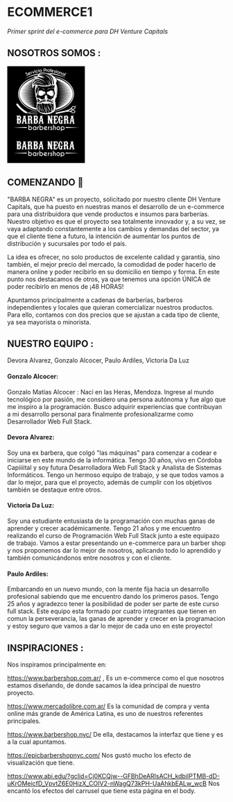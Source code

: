 # ECOMMERCE1

_Primer sprint del e-commerce para DH Venture Capitals_

## NOSOTROS SOMOS : 

![logos](public/images/marca/logos.png)

## COMENZANDO 🚀

"BARBA NEGRA" es un proyecto, solicitado por nuestro cliente DH Venture Capitals, que ha puesto en nuestras manos el desarrollo de un e-commerce para una distribuidora que vende productos e insumos para barberías. Nuestro objetivo es que el proyecto sea totalmente innovador y, a su vez, se vaya adaptando constantemente a los cambios y demandas del sector, ya que el cliente tiene a futuro, la intención de aumentar los puntos de distribución y  sucursales por todo el país.

La idea es ofrecer, no solo productos de excelente calidad y garantía, sino también, el mejor precio del mercado,  la comodidad de poder hacerlo de manera online y poder recibirlo en su domicilio en tiempo y forma. En este punto nos destacamos de otros, ya que tenemos una opción ÚNICA de poder recibirlo en menos de ¡48 HORAS!

Apuntamos principalmente a cadenas de barberías, barberos independientes y locales que quieran comercializar nuestros productos. Para ello, contamos con dos precios que se ajustan a cada tipo de cliente, ya sea mayorista o minorista.

## NUESTRO EQUIPO :
Devora Alvarez, Gonzalo Alcocer, Paulo Ardiles, Victoria Da Luz

#### Gonzalo Alcocer:
Gonzalo Matías Alcocer : Nací en las Heras, Mendoza. Ingrese al mundo tecnológico por pasión, me considero una persona autónoma y fue algo que me inspiro a la programación. Busco  adquirir experiencias que contribuyan a mi desarrollo personal para finalmente profesionalizarme como Desarrollador Web Full Stack.

#### Devora Alvarez: 
Soy una ex barbera, que colgó "las máquinas" para comenzar a codear e iniciarse en este mundo de la informática. Tengo 30 años, vivo en Córdoba Capiiiital y soy futura Desarrolladora Web Full Stack y Analista de Sistemas Informáticos.
Tengo un hermoso equipo de trabajo, y se que todos vamos a dar lo mejor, para que el proyecto, además de cumplir con los objetivos también se destaque entre otros.

#### Victoria Da Luz:
Soy una estudiante entusiasta de la programación con muchas ganas de aprender y crecer académicamente. Tengo 21 años y me encuentro realizando el curso de Programación Web Full Stack junto a este equipazo de trabajo. Vamos a estar presentando un e-commerce para un barber shop y nos proponemos dar lo mejor de nosotros, aplicando todo lo aprendido y también comunicándonos entre nosotros y con el cliente.

#### Paulo Ardiles:
Embarcando en un nuevo mundo, con la mente fija hacia un desarrollo profesional sabiendo que me encuentro dando los primeros pasos. Tengo 25 años y agradezco tener la posibilidad de poder ser parte de este curso 
full stack.
Este equipo esta formado por cuatro integrantes que tienen en comun la perseverancia, las ganas de aprender y crecer en la programacion y estoy seguro que vamos a dar lo mejor de cada uno en este proyecto!


## INSPIRACIONES :

Nos inspiramos principalmente en: 

 https://www.barbershop.com.ar/ , Es un e-commerce como el que nosotros estamos diseñando, de donde sacamos la idea principal de nuestro proyecto.
 
 https://www.mercadolibre.com.ar/ Es la comunidad de compra y venta online más grande de América Latina, es uno de nuestros referentes principales.
 
 https://www.barbershop.nyc/ De ella, destacamos la interfaz que tiene y es a la cual apuntamos.
 
 https://epicbarbershopnyc.com/ Nos gustó mucho los efecto de visualización que tiene.
 
 https://www.abi.edu/?gclid=Cj0KCQjw--GFBhDeARIsACH_kdbiIPTMB-dD-uKrOMeicfD_VpvtZ6E0HizX_COIV2-nWagQ73kPH-UaAhkbEALw_wcB Nos encantó los efectos del carrusel que tiene esta página en el body.

 


